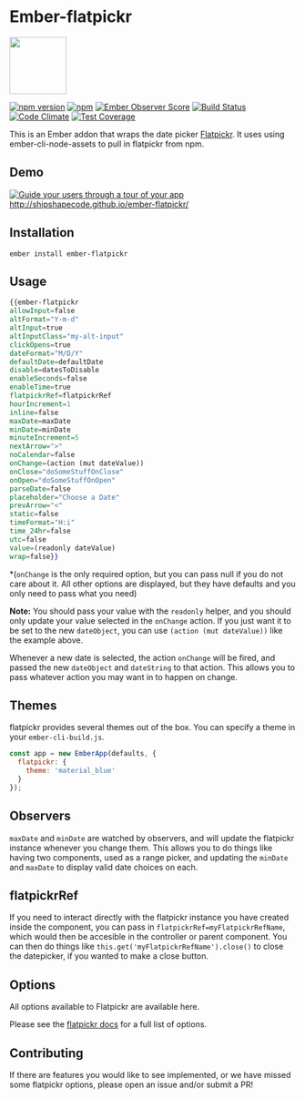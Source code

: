 # Ember-flatpickr

<a href="https://shipshape.io/"><img src="http://i.imgur.com/bU4ABmk.png" width="100" height="100"/></a>

[![npm version](https://badge.fury.io/js/ember-flatpickr.svg)](http://badge.fury.io/js/ember-flatpickr)
[![npm](https://img.shields.io/npm/dm/ember-flatpickr.svg)]()
[![Ember Observer Score](https://emberobserver.com/badges/ember-flatpickr.svg)](https://emberobserver.com/addons/ember-flatpickr)
[![Build Status](https://travis-ci.org/shipshapecode/ember-flatpickr.svg?branch=master)](https://travis-ci.org/shipshapecode/ember-flatpickr)
[![Code Climate](https://codeclimate.com/github/shipshapecode/ember-flatpickr/badges/gpa.svg)](https://codeclimate.com/github/shipshapecode/ember-flatpickr)
[![Test Coverage](https://codeclimate.com/github/shipshapecode/ember-flatpickr/badges/coverage.svg)](https://codeclimate.com/github/shipshapecode/ember-flatpickr/coverage)

This is an Ember addon that wraps the date picker [Flatpickr](http://chmln.github.io/flatpickr/). It uses using ember-cli-node-assets to pull in flatpickr from npm.

## Demo

[![Guide your users through a tour of your app](http://i.imgur.com/9ZvagVn.png)](http://shipshapecode.github.io/ember-flatpickr/)
http://shipshapecode.github.io/ember-flatpickr/

## Installation

`ember install ember-flatpickr`

## Usage

```handlebars
{{ember-flatpickr
allowInput=false  
altFormat="Y-m-d"
altInput=true
altInputClass="my-alt-input"
clickOpens=true
dateFormat="M/D/Y"
defaultDate=defaultDate
disable=datesToDisable
enableSeconds=false
enableTime=true
flatpickrRef=flatpickrRef
hourIncrement=1
inline=false
maxDate=maxDate
minDate=minDate
minuteIncrement=5
nextArrow=">"
noCalendar=false
onChange=(action (mut dateValue)) 
onClose="doSomeStuffOnClose"
onOpen="doSomeStuffOnOpen"
parseDate=false
placeholder="Choose a Date"
prevArrow="<"
static=false
timeFormat="H:i"
time_24hr=false
utc=false
value=(readonly dateValue)
wrap=false}}
```

*(`onChange` is the only required option, but you can pass null if you do not care about it. All other options are displayed, but they have defaults and you only need to pass what you need)

**Note:** You should pass your value with the `readonly` helper, and you should only update your value selected in the `onChange` action. If you just want it to be set to the new `dateObject`, you can use `(action (mut dateValue))` like the example above.

Whenever a new date is selected, the action `onChange` will be fired, and passed the new `dateObject` and `dateString` to that action. This allows you to pass whatever action you may want in to happen on change.

## Themes

flatpickr provides several themes out of the box. You can specify a theme in your `ember-cli-build.js`.

```js
const app = new EmberApp(defaults, {
  flatpickr: {
    theme: 'material_blue'
  }
});  
```

## Observers

`maxDate` and `minDate` are watched by observers, and will update the flatpickr instance whenever you change them. This allows you to do things like having two components, used as a range picker, and updating the `minDate` and `maxDate` to display valid date choices on each.

## flatpickrRef

If you need to interact directly with the flatpickr instance you have created inside the component, you can pass in `flatpickrRef=myFlatpickrRefName`, which would then be accesible in the controller or parent component. You can then do things like `this.get('myFlatpickrRefName').close()` to close the datepicker, if you wanted to make a close button.

## Options

All options available to Flatpickr are available here.

Please see the [flatpickr docs](https://chmln.github.io/flatpickr/) for a full list of options.

## Contributing

If there are features you would like to see implemented, or we have missed some flatpickr options, please open an issue and/or submit a PR!
